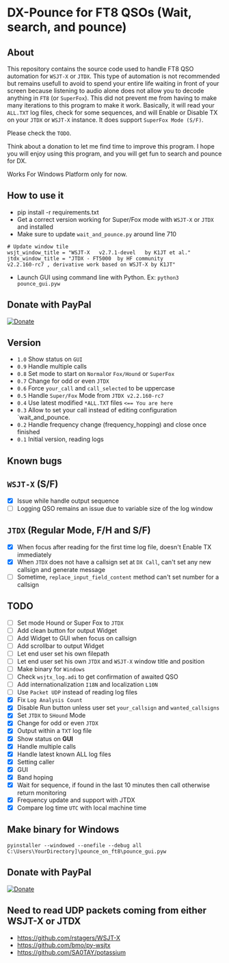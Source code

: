 # DX-Pounce for FT8 QSOs (Wait, search, and pounce)

## About

This repository contains the source code used to handle FT8 QSO automation for `WSJT-X` or `JTDX`. This type of automation is not recommended but remains usefull to avoid to spend your entire life waiting in front of your screen because listening to audio alone does not allow you to decode anything in `FT8` (or `SuperFox`). This did not prevent me from having to make many iterations to this program to make it work. Basically, it will read your `ALL.TXT` log files, check for some sequences, and will Enable or Disable TX on your `JTDX` or `WSJT-X` instance. It does support `SuperFox Mode (S/F)`.

Please check the `TODO`.

Think about a donation to let me find time to improve this program. I hope you will enjoy using this program, and you will get fun to search and pounce for DX. 

Works For Windows Platform only for now.

## How to use it

- pip install -r requirements.txt
- Get a correct version working for Super/Fox mode with `WSJT-X` or `JTDX` and installed
- Make sure to update `wait_and_pounce.py` around line 710
```
# Update window tile
wsjt_window_title = "WSJT-X   v2.7.1-devel   by K1JT et al."
jtdx_window_title = "JTDX - FT5000  by HF community                                         v2.2.160-rc7 , derivative work based on WSJT-X by K1JT"
```
- Launch GUI using command line with Python. Ex: `python3 pounce_gui.pyw`

## Donate with PayPal

[![Donate](https://img.shields.io/badge/Donate-PayPal-green.svg)](https://www.paypal.com/cgi-bin/webscr?cmd=_s-xclick&hosted_button_id=R4HK9ZTUPYHSL)

## Version

- `1.0` Show status on `GUI`
- `0.9` Handle multiple calls
- `0.8` Set mode to start on `Normal`or `Fox/Hound` or `SuperFox`
- `0.7` Change for odd or even `JTDX`
- `0.6` Force `your_call` and `call_selected` to be uppercase
- `0.5` Handle `Super/Fox` Mode from `JTDX v2.2.160-rc7`
- `0.4` Use latest modified `*ALL.TXT` files `<== You are here`
- `0.3` Allow to set your call instead of editing configuration `wait_and_pounce.
- `0.2` Handle frequency change (frequency_hopping) and close once finished
- `0.1` Initial version, reading logs

## Known bugs

## `WSJT-X` (S/F)
- [x] Issue while handle output sequence
- [ ] Logging QSO remains an issue due to variable size of the log window

## `JTDX` (Regular Mode, F/H and S/F)
- [x] When focus after reading for the first time log file, doesn't Enable TX immediately
- [x] When `JTDX` does not have a callsign set at `DX Call`, can't set any new callsign and generate message
- [ ] Sometime, `replace_input_field_content` method can't set number for a callsign

## TODO
- [ ] Set mode Hound or Super Fox to `JTDX`
- [ ] Add clean button for output Widget
- [ ] Add Widget to GUI when focus on callsign
- [ ] Add scrollbar to output Widget
- [ ] Let end user set his own filepath
- [ ] Let end user set his own `JTDX` and `WSJT-X` window title and position
- [ ] Make binary for `Windows`
- [ ] Check `wsjtx_log.adi` to get confirmation of awaited QSO
- [ ] Add internationalization `I18N` and localization `L10N`
- [ ] Use `Packet UDP` instead of reading log files
- [x] Fix `Log Analysis Count`
- [x] Disable Run button unless user set `your_callsign` and `wanted_callsigns`
- [x] Set `JTDX` to `SHound` Mode
- [x] Change for odd or even `JTDX`
- [x] Output within a `TXT` log file
- [x] Show status on __GUI__
- [x] Handle multiple calls
- [x] Handle latest known ALL log files
- [x] Setting caller
- [x] GUI
- [x] Band hoping 
- [x] Wait for sequence, if found in the last 10 minutes then call otherwise return monitoring
- [x] Frequency update and support with JTDX
- [x] Compare log time `UTC` with local machine time

## Make binary for Windows

```pyinstaller --windowed --onefile --debug all C:\Users\YourDirectory]\pounce_on_ft8\pounce_gui.pyw```

## Donate with PayPal

[![Donate](https://img.shields.io/badge/Donate-PayPal-green.svg)](https://www.paypal.com/cgi-bin/webscr?cmd=_s-xclick&hosted_button_id=R4HK9ZTUPYHSL)

## Need to read UDP packets coming from either WSJT-X or JTDX

- https://github.com/rstagers/WSJT-X
- https://github.com/bmo/py-wsjtx
- https://github.com/SA0TAY/potassium